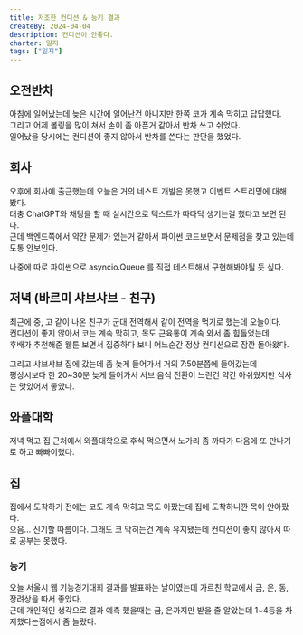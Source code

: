```yaml
---
title: 저조한 컨디션 & 능기 결과
createBy: 2024-04-04
description: 컨디션이 안좋다.
charter: 일지
tags: ["일지"]
---
```


## 오전반차

아침에 일어났는데 늦은 시간에 일어난건 아니지만 한쪽 코가 계속 막히고 답답했다.  
그리고 어제 볼링을 많이 쳐서 손이 좀 아픈거 같아서 반차 쓰고 쉬었다.  
일어났을 당시에는 컨디션이 좋지 않아서 반차를 쓴다는 판단을 했었다.

## 회사

오후에 회사에 출근했는데 오늘은 거의 네스트 개발은 못했고 이벤트 스트리밍에 대해 봤다.  
대충 ChatGPT와 채팅을 할 때 실시간으로 텍스트가 따다닥 생기는걸 했다고 보면 된다.  
근데 백엔드쪽에서 약간 문제가 있는거 같아서 파이썬 코드보면서 문제점을 찾고 있는데 도통 안보인다.

나중에 따로 파이썬으로 asyncio.Queue 를 직접 테스트해서 구현해봐야될 듯 싶다.

## 저녁 (바르미 샤브샤브 - 친구)

최근에 중, 고 같이 나온 친구가 군대 전역해서 같이 전역을 먹기로 했는데 오늘이다.  
컨디션이 좋지 않아서 코는 계속 막히고, 목도 근육통이 계속 와서 좀 힘들었는데  
후배가 추천해준 웹툰 보면서 집중하다 보니 어느순간 정상 컨디션으로 잠깐 돌아왔다.

그리고 샤브샤브 집에 갔는데 좀 늦게 들어가서 거의 7:50분쯤에 들어갔는데  
평상시보다 한 20~30분 늦게 들어가서 서브 음식 전환이 느린건 약간 아쉬웠지만 식사는 맛있어서 좋았다.

## 와플대학

저녁 먹고 집 근처에서 와플대학으로 후식 먹으면서 노가리 좀 까다가 다음에 또 만나기로 하고 빠빠이했다.

## 집

집에서 도착하기 전에는 코도 계속 막히고 목도 아팠는데 집에 도착하니깐 목이 안아팠다.  
으음... 신기할 따름이다. 그래도 코 막히는건 계속 유지됐는데 컨디션이 좋지 않아서 따로 공부는 못했다.

### 능기

오늘 서울시 웹 기능경기대회 결과를 발표하는 날이였는데 가르친 학교에서 금, 은, 동, 장려상을 따서 좋았다.  
근데 개인적인 생각으로 결과 예측 했을때는 금, 은까지만 받을 줄 알았는데 1~4등을 차지했다는점에서 좀 놀랐다.
